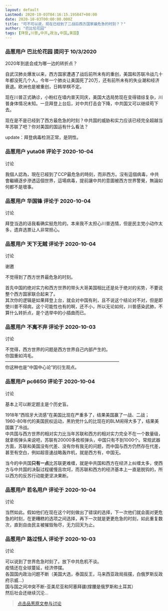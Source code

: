 ```yaml
---
layout: default
Lastmod: 2020-10-03T04:16:15.195847+00:00
date: 2020-10-03T00:00:00.000Z
title: "可不可以说，现在已经到了二战后西方国家最危急的时刻？？"
author: "巴比伦花园"
tags: [拜登,川普,中共,政治,中国,美国]
---
```



### 品葱用户 **巴比伦花园** 提问于 10/3/2020
    
2020年到底会成为哪一边的转折点？  
  
自武汉肺炎爆发以来，西方国家遭遇了战后前所未有的重创，美国和苏联冷战几十年都没死几个人，今年一个肺炎让美国死了20万，还有前所未有的失业潮和经济衰退。欧洲也是被重创，日韩举棋不定。  
  
现在川普正式确诊，小粉红在墙内普天同庆，美国大选局势现在变得错综复杂，川普身体情况未知。一旦拜登上台后，对中共打击会下降，中共国又可以继续苟下去。  
  
现在是不是已经到了西方最危急的时刻？中共国的威胁和实力应该已经完全超越当年苏联了吧？你对美国的国运有什么看法？  
  
update：拜登病毒检测正常，是阴性。
    
                

### 品葱用户 **yuta08** 评论于 2020-10-04
讨论

        
我個人認為，現在已經到了CCP最危急的時刻，而非西方。沒有這個病毒，中共會繼續逐步滲透這個世界，這場病毒，提前讓中共的意圖被西方世界警覺，無論如何都不是壞事。
        
                

### 品葱用户 **华国锋** 评论于 2020-10-04
讨论

        
拜登当选的话我看确实挺危险的。本来我不太担心川普选情，但是民主党小动作太多，遗弃选票让人非常担心。
        
                

### 品葱用户 **天下无贼** 评论于 2020-10-04
讨论

        
谢邀  
  
不觉得到了西方世界最危急的时刻。  
  
首先中国的绝对实力和西方世界的带头大哥美国相比还是处于绝对的劣势，不要说整个西方国家联合起来了。  
其次你的逻辑是如果拜登上台，就会对中国有利，且不说这个结论对不对，但是即使川普不得病，这个可能性也有的啊，还不小，所以无论如何，川普感染武肺，不算什么转折点，是个选举中的小插曲而已。
        
                

### 品葱用户 **不离不弃** 评论于 2020-10-03
讨论

        
不觉得，西方世界的问题是西方世界自己内部产生的。  
你国重如鸿毛。  
——————————————————————————  
你这种也是“中国中心论”的衍生观点。
        
                

### 品葱用户 **pc6650** 评论于 2020-10-04
讨论

        
基本上可以断定题主是个历史盲。  
  
1918年“西班牙大流感”在美国比现在严重多了，结果美国赢了一战、二战；  
1960-80年代的美国民权运动，黑豹党什么的比现在的BLM闹得大多了，结果美国赢了冷战。  
中共国与西方世界的相对实力比当年苏联和西方的相对实力完全不在一个数量级，就拿核弹头来说吧，苏联有20000多枚核弹头，中国只有不到1000个。常规武器方面，苏联和美国没有代差、没有你有我无的问题，而中国与西方仍然存在代差，甚至有空白，例如超音速战略轰炸机，就是西方有，中国无。  
  
当今的中共国**只有一点**比苏联更难缠，就是中共国和西方在经济上纠缠太多，使西方与中共国的决裂过程缓慢且坎坷，而苏联和西方的经济基本上一直是脱钩的，所以西方的反苏行动能更坚决果断。
        
                

### 品葱用户 **若名用户** 评论于 2020-10-04
讨论

        
当然如此。假如他们在现在这个时刻做出了错误的选择，下一次他们就会面对更危急的时刻，在更糟糕的选项之间选择，再下一次就是更更危急的时刻，如此重复数次，直到自由民主被摧毁殆尽，无力回天为止。
        
                

### 品葱用户 **路过怪人** 评论于 2020-10-03
讨论

        
可以说到了世界危急时刻了。放下中共危机不谈。  
疫情还在全球蔓延，经济停摆。  
各国国内政治问题不断（美国大选，泰国反王，马来西亚政局摇摆，白俄罗斯反政府示威...）  
国与国之间冲突不断-亚美尼亚和阿塞拜疆(撑腰是俄罗斯和土耳其）  
然后社会还继续沉沦...
        
                





> [点击品葱原文参与讨论](https://pincong.rocks/question/31705)

